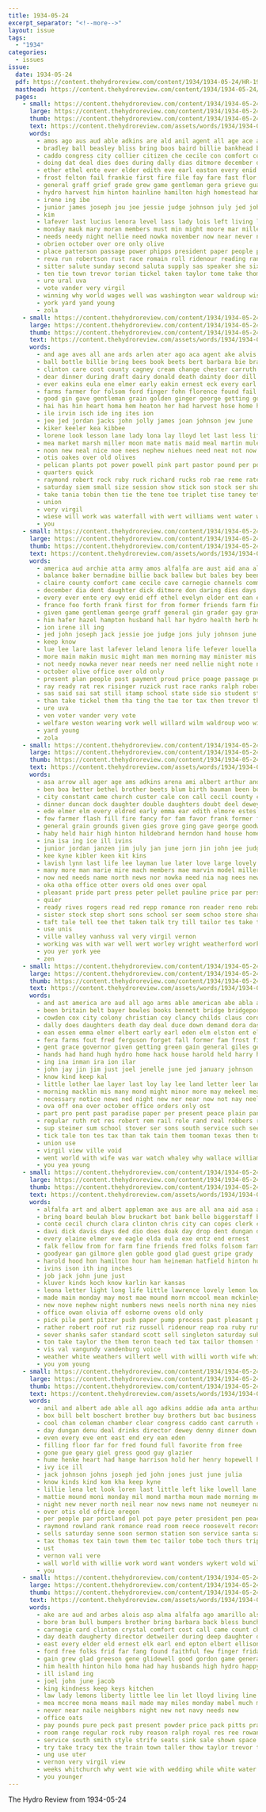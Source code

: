 ```yaml
---
title: 1934-05-24
excerpt_separator: "<!--more-->"
layout: issue
tags:
  - "1934"
categories:
  - issues
issue:
  date: 1934-05-24
  pdf: https://content.thehydroreview.com/content/1934/1934-05-24/HR-1934-05-24.pdf
  masthead: https://content.thehydroreview.com/content/1934/1934-05-24/masthead/HR-1934-05-24.jpg
  pages:
    - small: https://content.thehydroreview.com/content/1934/1934-05-24/small/HR-1934-05-24-01.jpg
      large: https://content.thehydroreview.com/content/1934/1934-05-24/large/HR-1934-05-24-01.jpg
      thumb: https://content.thehydroreview.com/content/1934/1934-05-24/thumbnails/HR-1934-05-24-01.jpg
      text: https://content.thehydroreview.com/assets/words/1934/1934-05-24/HR-1934-05-24-01.txt
      words:
        - amos ago aus aud able adkins are ald anil agent all age ace army and als ausband aid alfalfa ane american ash ark archie albert
        - bradley ball beasley bliss bring boos baird billie bankhead boucher bassler bernadine betty best bee browne back bales beason balance bulk baptist been byrns but born ballew bend buga bennett bright bill began
        - caddo congress city collier citizen che cecile con comfort course county close canada cal cloud cotton cough class cry claire character camp chelf chamber can chance carnegie church common cox channels comes
        - doing dat deal dies does during dally dias ditmore december dent death day demand dori daring dora days dance
        - ether ethel ente ever elder edith eve earl easton every enid even
        - frost felton fail frankie first fire file fay fare fast flor forth for field friday failing face foss flowers folks former farmer fand farra found ferguson fair floor faith from few farm frances filling friends france
        - general graff grief grade grew game gentleman gera grieve guardian george gambling grave griffis gay graves grin good
        - hydro harvest him hinton hainline hamilton high homestead hampton hume han has heaton heart henry hurt held hazel hall house honor hain health hafer hus herb home had hobart hock husband her
        - irene ing ibe
        - junior james joseph jou joe jessie judge johnson july jed john june
        - kim
        - lafever last lucius lenora level lass lady lois left living lillian lee lear lefever leader little later law lever light leland louella live locke lions ling life lence legion lout lawrence late large
        - monday mauk mary moran members must min might moore mar milley men miller meas made masse milburn mill money menton market mayne mcanally miss means main mile man march many max mitchell missouri most mai mere more may music
        - needs needy night nellie need nowka november now near never new note not nen
        - obrien october over ore only olive
        - place patterson passage power phipps president paper people pope page poppy plain present price park pat proud plan pei part per pro payment poage parent post
        - reva run robertson rust race romain roll ridenour reading ranks rod risinger running ralph rex revere rel richard ruzicka ruby record ready
        - sitter salute sunday second saluta supply sas speaker she six saturday said show shorter stanley seem sul ser sun song springfield sale schol small sey streets still schools scott smart share straight schoo states story side soon school stands street scripture state say stamp son sermon station strong see south shown season sparks sylvia
        - ten tie town trevor torian tickel taken taylor tome take thomas tory tae ted than them tax tera tue tooman terri the tracy toman
        - ure ural uva
        - vote vander very virgil
        - winning why world wages well was washington wear waldroup wisdom while will way with william willard wilma wearing weekes williams work wayne week war wild wells warne wide weston wheat welfare wilson
        - york yard yand young
        - zola
    - small: https://content.thehydroreview.com/content/1934/1934-05-24/small/HR-1934-05-24-02.jpg
      large: https://content.thehydroreview.com/content/1934/1934-05-24/large/HR-1934-05-24-02.jpg
      thumb: https://content.thehydroreview.com/content/1934/1934-05-24/thumbnails/HR-1934-05-24-02.jpg
      text: https://content.thehydroreview.com/assets/words/1934/1934-05-24/HR-1934-05-24-02.txt
      words:
        - and age aves all ane ards arlen ater ago aca agent ake alvis
        - ball bottle billie bring bees book beets bert barbara bie bradley been blon blood best bar burgman better big brown bias born beulah boucher bay borse
        - clinton care cost county cagney cream change chester carruth credit cas card company car cole coffee cake city corti chop cabbage child can corn candy crete
        - dear dinner during draft dairy donald death dainty door dill dunnington del days ditmore day dome
        - ever eakins eula ene elmer early eakin ernest eck every earl
        - farms farmer for folsom ford finger fohn florence found fail full flower fields fall fred free forrest fed friday fost frost
        - good gin gave gentleman grain golden ginger george getting gorge grow glass graves gordon grail grady genevieve graham gambling gram gregg gallon
        - hai has hin heart homa hem heaton her had harvest hose home head hunt hydro hill har husbands
        - ile irvin isch ide ing ites ion
        - jee jed jordan jacks john jolly james joan johnson jew june
        - kiker keeler kea kibbee
        - lorene look lesson lane lady lona lay lloyd let last less life logan lemon liberty las low lois
        - mea market marsh miller moon mate matis maid meal martin mules mee mallow marine morris may made most monte marguerite miss music mer meas monday mon money mack
        - noon new neal nice noe nees nephew niehues need neat not now
        - otis oakes over old olives
        - pelican plants pot power powell pink part pastor pound per pounds powder pitzer pines powers pleasure pears pac pump pio past pauline plante pack price place peck pair pickles point pender
        - quarters quick
        - raymond robert rock ruby ruck richard rucks rob rae reme rates royal richa ram ren rest red real regn ruth regular rear
        - saturday siem small size session show stick son stock ser shaw smith street student sour stolen showers spanish sas seen shoe still setting seay stead sara sale statler sot salmon sunday save strawberry see sole sons seale stange staples sister simmons special sugar standard seer
        - take tania tobin then tie the tene toe triplet tise taney tether trial tha tres taylor theresa
        - union
        - very virgil
        - wiese will work was waterfall with wert williams went water winning waller whit week walls while wells wal west wels way won wild world well werk winifred
        - you
    - small: https://content.thehydroreview.com/content/1934/1934-05-24/small/HR-1934-05-24-03.jpg
      large: https://content.thehydroreview.com/content/1934/1934-05-24/large/HR-1934-05-24-03.jpg
      thumb: https://content.thehydroreview.com/content/1934/1934-05-24/thumbnails/HR-1934-05-24-03.jpg
      text: https://content.thehydroreview.com/assets/words/1934/1934-05-24/HR-1934-05-24-03.txt
      words:
        - america aud archie atta army amos alfalfa are aust aid ana ales and atterson audet all adkins age ago acre armstrong ash ane agent ata american
        - balance baker bernadine billie back ballew but bales bey been beat bill bradley bear boys born began bring bennett byrns best boucher baird beasley bassler boos bankhead buga browne baptist bulk barbara
        - claire county comfort came cecile cave carnegie channels common cox congress cough comes cotton city cece chelf close chance church character chamber course cloud class camp caddo cartwright crow constant cotten can cand collier con
        - december dia dent daughter dick ditmore don daring dies days does dora demand daily deal day death during doing
        - every ever ente ery ewy enid eff ethel evelyn elder ent ean earl edith even ether
        - france foo forth frank first for from former friends farm fina farra ferguson floor fay few filling frances foresee fellows flor flowers fair file folks fast frost fare felton foss found friday face field fire faith
        - given game gentleman george graff general gin grader gay grave guardian gra genet gov good gave graves gambling grade griffith gram gil grieve
        - him hafer hazel hampton husband hall har hydro health herb hon heart hain had house high hainline hold harves heaton has hensley hume homestead home hamilton harlin henry hay hobart hinton hatfield han hurt held honor ham her
        - ion irene ill ing
        - jed john joseph jack jessie joe judge jons july johnson june jude juanita junior james
        - keep know
        - lue lee lare last lafever leland lenora life lefever louella lis learn later lever lasley louise large lucius live lence lass light lat lina lawrence little late lore lois lady legion lillian leader lulu level living
        - more main makin music might man men morning may minister mis mary missouri measles march melba mill money mai miss mar must moore mauk moran much mayne many means mcphearson most members miller made
        - not needy nowka never near needs ner need nellie night note now nor
        - october olive office over old only
        - present plan people post payment proud price poage passage public pase parent part pare pall president parra phipps points paper place pay poppy power plain pales pro
        - ray ready rat rex risinger ruzick rust race ranks ralph robertson rule roll ruby rie record revere ridenour red renee richard reva reach
        - sas said sai sat still stamp school state side sio student states seay supply sparks sale saluta stands saturday sus sense straight springfield staples streets smart shorter share scripture salute second schol six son song sermon say sunda ser season she schools street small spence station standing schoo sur sylvia sunday soon speaker
        - than take tickel them tha ting the tae tor tax then trevor threats torn tracy ten taylor theresa tale thomas terri tooman torian
        - ure uva
        - ven voter vander very vote
        - welfare weston wearing work well willard wilm waldroup woo wilson week will world wild wells was winning wisdom war wit wear west willis wilma with while wars washington williams wages way went wall wayne wife wil
        - yard young
        - zola
    - small: https://content.thehydroreview.com/content/1934/1934-05-24/small/HR-1934-05-24-04.jpg
      large: https://content.thehydroreview.com/content/1934/1934-05-24/large/HR-1934-05-24-04.jpg
      thumb: https://content.thehydroreview.com/content/1934/1934-05-24/thumbnails/HR-1934-05-24-04.jpg
      text: https://content.thehydroreview.com/assets/words/1934/1934-05-24/HR-1934-05-24-04.txt
      words:
        - asa arrow all ager age ams adkins arena ami albert arthur and amos anna are anda able aro aude adams ard alice aid author angie art addi alfred ara aud ani
        - ben boa better bethel brother beets blum birth bauman been box bene back burns battle bert blanchard browne big bost boschert bis beck bull but bird bie bar business both bob bottles boy burgman brought bay bin bowels beatrice
        - city constant came church custer cale con call cecil county carry chet chance congress crawford colorado come cooper cam clerk chait candy current collier comment cruse chest calle coy claude colony canis can cor code cream caddo char coker car credit covington cine cake company cory clinton close claus course
        - dinner duncan dock daughter double daughters doubt deel dewey deal dali dott del days doctor dav day drain dose ditmore dooley due daugherty dunn death december
        - ede elmer elm every eldred early emma ear edith elmore estes ean east even edwards eakins ernest easy eck earl economy enid eden
        - few farmer flash fill fire fancy for fam favor frank former fountain from flowers famous fare fred fields fret folks faithful fine finley filling fow fun friends friday fund
        - general grain grounds given gies grove ging gave george goodwin good glad glidewell gas grandson glen gay golden glove guest
        - haby held hair high hinton hildebrand herndon hand house home hesser hydro handle health hae harsh huckins holden hamilton helen horse haggard howard howerton hodges harm had hero habit hold has helps helena half honor hot herbert human her him
        - ina isa ing ice ill ivins
        - junior jordan janzen jim july jan june jorn jin john jee judge jake
        - kee kyne kibler keen kit kins
        - lavish lynn last life lee layman lue later love large lovely legion look lawrence lucky logan lodge lola lukes les louis living less little leonard lucille levi
        - many more man marie mire mach members mae marvin model miller mary malt mea miss must mabel main makins metzer most mildred moore mis meeker may mervin monday made mclemore mex
        - now ned needs name north news nor nowka need nia nag nees new ning not
        - oka otha office otter overs old ones over opal
        - pleasant pride part press peter pellet pauline price par persons plain place pay public pat paul patterson pent pack peer past president per pear people park pen person present
        - quier
        - ready rives rogers read red repp romance ron reader reno reba rudie roy run resides robbins rain roses rufus rate reer rates ralph rae
        - sister stock step short sons school ser seem schoo store share soon six she smith safe sylvester strange span story sunday shelton student stange still such shock spark summer stalling santa strong saturday sober side sheriff service suit sale san square son station stable state say subject sunda show study stamp sun
        - taft tale tell tee thet taken talk try till tailor tes take taylor them trom the then tice texas thoma than taste town ton
        - use unis
        - ville valley vanhuss val very virgil vernon
        - working was with war well wert worley wright weatherford works wildman willis world wide wale walker white william willian write will work waldroup willie wife wish water watley word whit west weekly went worn why williams wei wells writer wilt week
        - you yer york yee
        - zen
    - small: https://content.thehydroreview.com/content/1934/1934-05-24/small/HR-1934-05-24-05.jpg
      large: https://content.thehydroreview.com/content/1934/1934-05-24/large/HR-1934-05-24-05.jpg
      thumb: https://content.thehydroreview.com/content/1934/1934-05-24/thumbnails/HR-1934-05-24-05.jpg
      text: https://content.thehydroreview.com/assets/words/1934/1934-05-24/HR-1934-05-24-05.txt
      words:
        - and ast america are aud all ago arms able american abe abla ace aid audrey
        - been britain belt bayer bowles books bennett bridge bridgeport bible book bill bessie bidding boy ball back borne branch but bales blanks bartgis bonds bankhead bei best buy big belong bread better bishop blum began brown born business
        - cowden cox city colony christian coy clancy childs claus cordell certain cart care cleveland crissman cant college cross cotton congress come cater court church cartwright company cree call chamber catton clos carl chief con charity collison cronk coffee cot can caddo cloud code county cold
        - dally does daughters death day deal duce down demand dora das dance days daughter drop desire dae delmar director del donate daily dinner during dor date drinks
        - ean essen emma elmer elbert early earl eden elm elston ent ele eam every
        - fera farms fout fred ferguson forget fall former fam frost fields fast feast fore friday first farm full fram fight few fees for friends ford from fill feith folks fry friend floor
        - gent grace governor given getting green gain general giles geno gene game gon gress gressman
        - hands had hand hugh hydro home hack house harold held harry harvester hawks hax her henthorn heart hensley hinton hill hardware him harm humbarger has how hut hampton hope hermes
        - ing ina inman ira ion ilar
        - john jay jin jim just joel jenelle june jed january johnson
        - know kind keep kal
        - little lother lae layer last loy lay lee land letter leer laney luther like look lack loo laws lalla
        - morning macklin mis many mond might minor more may mekeel mead means medo mary marvin murray mere made mission mclemore mines must mapel mail model marion milk miss moun monday
        - necessary notice news ned night new ner near now not nay neels nation norma numbers norman
        - ova off ona over october office orders only ost
        - part pro pent past paradise paper per present peace plain panes pry page pay public place people pop pen pie patience
        - regular ruth ret res robert rem rail role rand real robbers romie ris reece record rush run read reason ralph ramee rank reynolds romance
        - sup steiner sum school stover ser sons south service such seed sun soon seger severe sen stella sky soi sunda standing supply safe speech servies santa sil story sister store stire state soda sacks short said sat stocks sunday see states stutzman sylvia sides sol supe saturday sullivan salad sata special san shove sale set sandee sam son sever
        - tick tale ton tes tax than tak tain them tooman texas then tow tie tena top tention the tell thee tee thomas take tailor try thing tha tail thi tate triplett
        - union use
        - virgil view ville void
        - went world with wife was war watch whaley why wallace williams week warm washington way worl works wide wait work willie write will while water weather worn western wash weary want wages
        - you yea young
    - small: https://content.thehydroreview.com/content/1934/1934-05-24/small/HR-1934-05-24-06.jpg
      large: https://content.thehydroreview.com/content/1934/1934-05-24/large/HR-1934-05-24-06.jpg
      thumb: https://content.thehydroreview.com/content/1934/1934-05-24/thumbnails/HR-1934-05-24-06.jpg
      text: https://content.thehydroreview.com/assets/words/1934/1934-05-24/HR-1934-05-24-06.txt
      words:
        - alfalfa art and albert appleman axe aus are all ana aid asa auxier ard andy averitt ave ager
        - bring board beulah blow bruckart bot bank belle biggerstaff brown bud been binger best baby burgman but bethel boucher boys business bickell back
        - conte cecil church clara clinton chris city can copes clerk cha coble card charles congress con cope crosswhite cadd coffee cream chester comes check cry channell
        - davi dick davis days ded dio does doak day drop dent dungan director daughter dinner delbert dozier doing dave
        - every elaine elmer eve eagle elda eula exe entz end ernest
        - falk fellow from for farm fine friends fred folks folsom farmer friday feast fer few
        - goodyear gan gilmore glen goble good glad guest gripe grady
        - harold hood hon hamilton hour ham heineman hatfield hinton hume herbert home hudson hydro hyden has high hennessey heary halls henry hot heart her
        - ivins ison ith ing inches
        - job jack john june just
        - kluver kinds koch know karlin kar kansas
        - leona letter light long life little lawrence lovely lemon low let lot leo lindsay law lit lee last
        - made main monday may most mae mound morn mccool mean mckinley mua more mention milton miner maude man mee martin miller mothes men miss
        - new nove nephew night numbers news neels north nina ney nies neighbors now
        - office owan olivia off osborne ovens old only
        - pick pile pent pitzer push paper pump process past pleasant peach place pastor pronger perfect
        - rather robert roof rut riz russell ridenour reap roa ruby ruth read real run rains regular ray res
        - sever shanks safer standard scott sell singleton saturday subject schook sun she sam sons smith start supper shipman song suits state sweet sunday seta sister sale summer service sylvia sou son school still sells sodders set sung
        - ton take taylor the them teron teach ted tax tailor thomsen talk tommy tai tin tindall tobe tom trip tee thomason
        - vis val vangundy vandenburg voice
        - weather white weathers willert well with willi worth wife while walter wilda wilson was wilbur wave wear wiser wil watkins williams wade way willard winter walker washington will week
        - you yom young
    - small: https://content.thehydroreview.com/content/1934/1934-05-24/small/HR-1934-05-24-07.jpg
      large: https://content.thehydroreview.com/content/1934/1934-05-24/large/HR-1934-05-24-07.jpg
      thumb: https://content.thehydroreview.com/content/1934/1934-05-24/thumbnails/HR-1934-05-24-07.jpg
      text: https://content.thehydroreview.com/assets/words/1934/1934-05-24/HR-1934-05-24-07.txt
      words:
        - anil and albert ade able all ago adkins addie ada anta arthur anes are allday ani aly
        - box bill belt boschert brother buy brothers but bac business bees barta brake binger been boucher bright bart bruckart barber ben ber belong bank butler
        - cool chan coleman chamber clear congress caddo cant carruth con chester cope cation cold current company city claude claus carman crowell cole charles cat crail crawford charlie chism channell
        - day dungan denu deal drinks director dewey denny dinner down deremer
        - even every eve ent east end ery ean eden
        - filling floor far for fred found full favorite from free
        - gone gue geary giel gress good guy glazier
        - hume henke heart had hange harrison hold her henry hopewell hydro hesser house hee how hatfield harry home hollow has howard hile homa harris heaton hinton harri
        - ivy ice ill
        - jack johnson johns joseph jed john jones just june julia
        - know kinds kind kom kha keep kyne
        - lillie lena let look loren last little left like lowell lane lawrence land liner labron
        - mattie mound moni monday mil mond martha moun made morning mcguire mail maybe maguire man miller mor miss mountain may
        - night new never north neil near now news name not neumeyer nay niece
        - over otis old office oregon
        - per people par portland pol pot paye peter president pen peace paradise port peoples payne paper pring pound pierce past plate
        - raymond rowland rank romance read room reece roosevelt record rod res running rose russell
        - sells saturday senne soon sermon station son service santa sale sem sie shipp swartzendruber springs stutzman sack spark standard setting spies sun shoe stockton shall she sunday simmons shock scott smith story summer stange
        - tax thomas tex tain town them tec tailor tobe toch thurs trip tonga the texas tie
        - ust
        - vernon vali vere
        - wall world with willie work word want wonders wykert wold will wil weeks williams wells wei went was washington war william why week weather watch wheat western
        - you
    - small: https://content.thehydroreview.com/content/1934/1934-05-24/small/HR-1934-05-24-08.jpg
      large: https://content.thehydroreview.com/content/1934/1934-05-24/large/HR-1934-05-24-08.jpg
      thumb: https://content.thehydroreview.com/content/1934/1934-05-24/thumbnails/HR-1934-05-24-08.jpg
      text: https://content.thehydroreview.com/assets/words/1934/1934-05-24/HR-1934-05-24-08.txt
      words:
        - ake are aud and arbes alois asp alma alfalfa ago amarillo alsup age all
        - bore bran bull bumpers brother bring barbara back bless bunch bulk buy bassler bologna best big bora band butler been body baxter but baptist beans better
        - carnegie card clinton crystal comfort cost call came count church company come cash cream corn christian chas cheese child can coffee car cane claire cole city cobb cedar
        - day death daugherty director detweiler during deep daughter dodson der delia dale done
        - east every elder eld ernest elk earl end epton elbert ellison
        - ford free folks frid far fang found faithful few finger friday felt farm front first friends for frost from
        - gain grew glad greeson gene glidewell good gordon game general gam gambling
        - him health hinton hilo homa had hay husbands high hydro happy harris ham hie house husband her hood hunt heart harry home hart hampton has hus
        - ill island ing
        - joel john june jacob
        - king kindness keep keys kitchen
        - law lady lemons liberty little lee lin let lloyd living line leedy life live lemon lilly lily long lye lard loss love
        - mea mccree mona means mail made may miles monday mabel much money mary more market miss
        - never near naile neighbors night new not navy needs now
        - office oats
        - pay pounds pure peck past present powder price pack pitts pray pick pound pump polle perle pope pears pain place per pail
        - room range regular rock ruby reason ralph royal res ree rowan
        - service south smith style strife seats sink sale shown space sylvester see stanley seems second saucer sophia seat show sugar saturday sunday sylvia seven shaw she spencer
        - try take tracy tex the train town taller thow taylor trevor them teach tooman tall
        - ung use uter
        - vernon very virgil view
        - weeks whitchurch why went wie with wedding while white water warner wife waste wharton west week worth wide will well wish want wells was
        - you younger
---
```


The Hydro Review from 1934-05-24

<!--more-->

